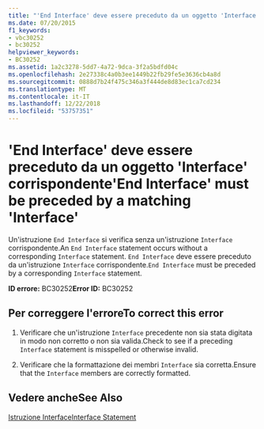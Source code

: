 ```yaml
---
title: "'End Interface' deve essere preceduto da un oggetto 'Interface' corrispondente"
ms.date: 07/20/2015
f1_keywords:
- vbc30252
- bc30252
helpviewer_keywords:
- BC30252
ms.assetid: 1a2c3278-5dd7-4a72-9dca-3f2a5bdfd04c
ms.openlocfilehash: 2e27338c4a0b3ee1449b22fb29fe5e3636cb4a8d
ms.sourcegitcommit: 0888d7b24f475c346a3f444de8d83ec1ca7cd234
ms.translationtype: MT
ms.contentlocale: it-IT
ms.lasthandoff: 12/22/2018
ms.locfileid: "53757351"
---
```

# <a name="end-interface-must-be-preceded-by-a-matching-interface"></a><span data-ttu-id="90ff8-102">'End Interface' deve essere preceduto da un oggetto 'Interface' corrispondente</span><span class="sxs-lookup"><span data-stu-id="90ff8-102">'End Interface' must be preceded by a matching 'Interface'</span></span>
<span data-ttu-id="90ff8-103">Un'istruzione `End Interface` si verifica senza un'istruzione `Interface` corrispondente.</span><span class="sxs-lookup"><span data-stu-id="90ff8-103">An `End Interface` statement occurs without a corresponding `Interface` statement.</span></span> <span data-ttu-id="90ff8-104">`End Interface` deve essere preceduto da un'istruzione `Interface` corrispondente.</span><span class="sxs-lookup"><span data-stu-id="90ff8-104">`End Interface` must be preceded by a corresponding `Interface` statement.</span></span>  
  
 <span data-ttu-id="90ff8-105">**ID errore:** BC30252</span><span class="sxs-lookup"><span data-stu-id="90ff8-105">**Error ID:** BC30252</span></span>  
  
## <a name="to-correct-this-error"></a><span data-ttu-id="90ff8-106">Per correggere l'errore</span><span class="sxs-lookup"><span data-stu-id="90ff8-106">To correct this error</span></span>  
  
1.  <span data-ttu-id="90ff8-107">Verificare che un'istruzione `Interface` precedente non sia stata digitata in modo non corretto o non sia valida.</span><span class="sxs-lookup"><span data-stu-id="90ff8-107">Check to see if a preceding `Interface` statement is misspelled or otherwise invalid.</span></span>  
  
2.  <span data-ttu-id="90ff8-108">Verificare che la formattazione dei membri `Interface` sia corretta.</span><span class="sxs-lookup"><span data-stu-id="90ff8-108">Ensure that the `Interface` members are correctly formatted.</span></span>  
  
## <a name="see-also"></a><span data-ttu-id="90ff8-109">Vedere anche</span><span class="sxs-lookup"><span data-stu-id="90ff8-109">See Also</span></span>  
 [<span data-ttu-id="90ff8-110">Istruzione Interface</span><span class="sxs-lookup"><span data-stu-id="90ff8-110">Interface Statement</span></span>](../../visual-basic/language-reference/statements/interface-statement.md)
